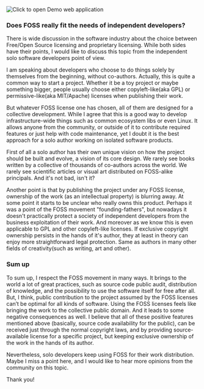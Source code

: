 ![Click to open Demo web application](https://i.imgur.com/0anVi66.png?1)

### Does FOSS really fit the needs of independent developers?

There is wide discussion in the software industry about the choice between Free/Open Source licensing and proprietary licensing. While both sides have their points, I would like to discuss this topic from the independent solo software developers point of view.

I am speaking about developers who choose to do things solely by themselves from the beginning, without co-authors. Actually, this is quite a common way to start a project. Whether it be a toy project or maybe something bigger, people usually choose either copyleft-like(aka GPL) or permissive-like(aka MIT/Apache) licenses when publishing their work.

But whatever FOSS license one has chosen, all of them are designed for a collective development. While I agree that this is a good way to develop infrastructure-wide things such as common ecosystem libs or even Linux. It allows anyone from the community, or outside of it to contribute required features or just help with code maintenance, yet I doubt it is the best approach for a solo author working on isolated software products.

First of all a solo author has their own unique vision on how the project should be built and evolve, a vision of its core design. We rarely see books written by a collective of thousands of co-authors across the world. We rarely see scientific articles or visual art distributed on FOSS-alike principals. And it's not bad, isn't it?

Another point is that by publishing the project under any FOSS license, ownership of the work (as an intellectual property) is blurring away. At some point it starts to be unclear who really owns this product. Perhaps it was a point of the FOSS movement "founding-fathers", but nowadays it doesn't practically protect a society of independent developers from the business exploitation of their work. And moreover as we know this is even applicable to GPL and other copyleft-like licenses. If exclusive copyright ownership persists in the hands of it's author, they at least in theory can enjoy more straightforward legal protection. Same as authors in many other fields of creativity(such as writing, art and other).

### Sum up

To sum up, I respect the FOSS movement in many ways. It brings to the world a lot of great practices, such as source code public audit, distribution of knowledge, and the possibility to use the software itself for free after all. But, I think, public contribution to the project assumed by the FOSS licenses can’t be optimal for all kinds of software. Using the FOSS licenses feels like bringing the work to the collective public domain. And it leads to some negative consequences as well. I believe that all of these positive features mentioned above (basically, source code availability for the public), can be received just through the normal copyright laws, and by providing source-available license for a specific project, but keeping exclusive ownership of the work in the hands of its author.

Nevertheless, solo developers keep using FOSS for their work distribution. Maybe I miss a point here, and I would like to hear more opinions from the community on this topic.

Thank you!
